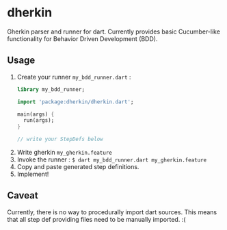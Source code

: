 dherkin
=======

Gherkin parser and runner for dart.
Currently provides basic Cucumber-like functionality
for Behavior Driven Development (BDD).


Usage
-----

1. Create your runner `my_bdd_runner.dart` :
   ``` dart
   library my_bdd_runner;

   import 'package:dherkin/dherkin.dart';

   main(args) {
     run(args);
   }

   // write your StepDefs below
   ```
2. Write gherkin `my_gherkin.feature`
3. Invoke the runner : `$ dart my_bdd_runner.dart my_gherkin.feature`
4. Copy and paste generated step definitions.
5. Implement!


Caveat
------

Currently, there is no way to procedurally import dart sources.
This means that all step def providing files need to be manually imported.  :(